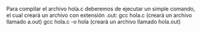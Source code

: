 Para compilar el archivo hola.c deberemos de ejecutar un simple comando, el cual creará un archivo con extensión .out:
gcc hola.c (creará un archivo llamado a.out)
gcc hola.c -o hola (creará un archivo llamado hola.out)

